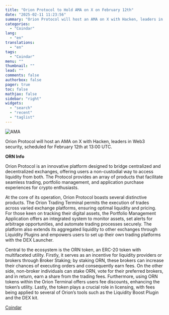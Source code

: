 ```yaml
---
title: "Orion Protocol to Hold AMA on X on February 12th"
date: "2025-02-11 11:23:56"
summary: "Orion Protocol will host an AMA on X with Hacken, leaders in Web3 security, scheduled for February 12th at 13:00 UTC.ORN InfoOrion Protocol is an innovative platform designed to bridge centralized and decentralized exchanges, offering users a non-custodial way to access liquidity from both. The Protocol provides an array of..."
categories:
  - "Coindar"
lang:
  - "en"
translations:
  - "en"
tags:
  - "Coindar"
menu: ""
thumbnail: ""
lead: ""
comments: false
authorbox: false
pager: true
toc: false
mathjax: false
sidebar: "right"
widgets:
  - "search"
  - "recent"
  - "taglist"
---
```


![AMA](https://s3.tradingview.com/news/image/coindar:5602f2a4a094b-bb7ee9c615c19d2ff5bba4c07f58a778-resized.jpeg)

Orion Protocol will host an AMA on X with Hacken, leaders in Web3 security, scheduled for February 12th at 13:00 UTC.

**ORN Info**

Orion Protocol is an innovative platform designed to bridge centralized and decentralized exchanges, offering users a non-custodial way to access liquidity from both. The Protocol provides an array of products that facilitate seamless trading, portfolio management, and application purchase experiences for crypto enthusiasts.

At the core of its operation, Orion Protocol boasts several distinctive products. The Orion Trading Terminal permits the execution of trades across varied exchange platforms, ensuring optimal liquidity and pricing. For those keen on tracking their digital assets, the Portfolio Management Application offers an integrated system to monitor assets, set alerts for arbitrage opportunities, and automate trading processes securely. The platform also extends its aggregated liquidity to other exchanges through Liquidity Plugins and empowers users to set up their own trading platforms with the DEX Launcher.

Central to the ecosystem is the ORN token, an ERC-20 token with multifaceted utility. Firstly, it serves as an incentive for liquidity providers or brokers through Broker Staking; by staking ORN, these brokers can increase their chances of executing orders and consequently earn fees. On the other side, non-broker individuals can stake ORN, vote for their preferred brokers, and in return, earn a share from the trading fees. Furthermore, using ORN tokens within the Orion Terminal offers users fee discounts, enhancing the token’s utility. Lastly, the token plays a crucial role in licensing, with fees being applied to several of Orion’s tools such as the Liquidity Boost Plugin and the DEX kit.

[Coindar](https://www.tradingview.com/news/coindar:5602f2a4a094b:0-orion-protocol-to-hold-ama-on-x-on-february-12th/)
